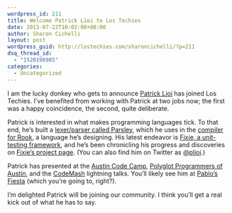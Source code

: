 ```yaml
---
wordpress_id: 211
title: Welcome Patrick Lioi to Los Techies
date: 2013-07-22T10:02:00+00:00
author: Sharon Cichelli
layout: post
wordpress_guid: http://lostechies.com/sharoncichelli/?p=211
dsq_thread_id:
  - "1520198985"
categories:
  - Uncategorized
---
```

I am the lucky donkey who gets to announce [Patrick Lioi](https://lostechies.com/patricklioi) has joined Los Techies. I&#8217;ve benefited from working with Patrick at two jobs now; the first was a happy coincidence, the second, quite deliberate.

Patrick is interested in what makes programming languages tick. To that end, he&#8217;s built a [lexer/parser called Parsley](https://github.com/plioi/parsley/), which he uses in the [compiler for Rook](https://github.com/plioi/rook/), a language he&#8217;s designing. His latest endeavor is [Fixie, a unit-testing framework](https://github.com/plioi/fixie/), and he&#8217;s been chronicling his progress and discoveries on [Fixie&#8217;s project page](http://patrick.lioi.net/fixie/). (You can also find him on Twitter as [@plioi](https://twitter.com/plioi/).)

Patrick has presented at the [Austin Code Camp](http://codecamp13.adnug.org/), [Polyglot Programmers of Austin](http://austin.polyglotprogrammers.org/), and the [CodeMash](http://codemash.org/) lightning talks. You&#8217;ll likely see him at [Pablo&#8217;s Fiesta](https://lostechies.github.io/fiesta/) (which you&#8217;re going to, right?).

I&#8217;m delighted Patrick will be joining our community. I think you&#8217;ll get a real kick out of what he has to say.
